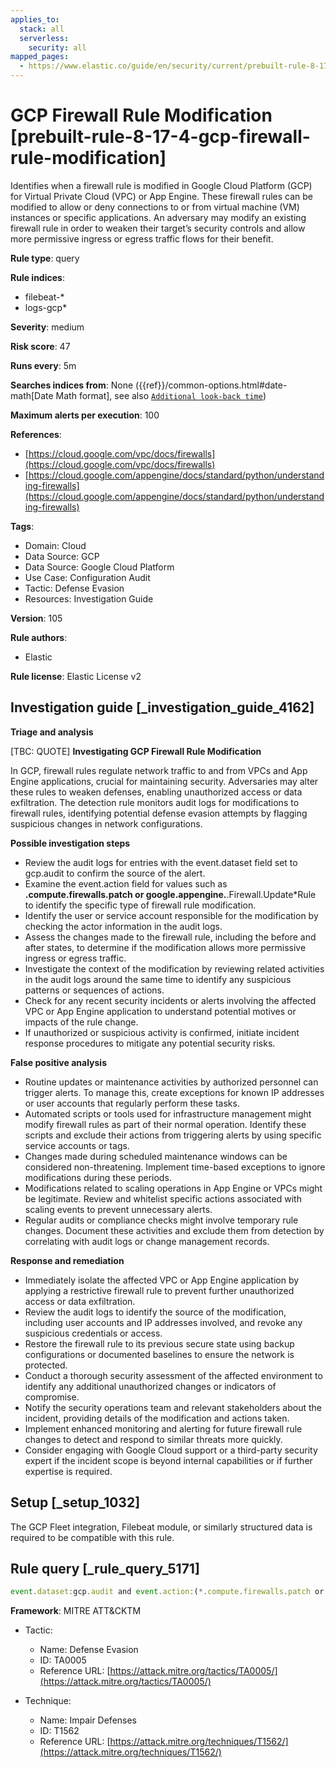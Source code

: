 ```yaml
---
applies_to:
  stack: all
  serverless:
    security: all
mapped_pages:
  - https://www.elastic.co/guide/en/security/current/prebuilt-rule-8-17-4-gcp-firewall-rule-modification.html
---
```


# GCP Firewall Rule Modification [prebuilt-rule-8-17-4-gcp-firewall-rule-modification]

Identifies when a firewall rule is modified in Google Cloud Platform (GCP) for Virtual Private Cloud (VPC) or App Engine. These firewall rules can be modified to allow or deny connections to or from virtual machine (VM) instances or specific applications. An adversary may modify an existing firewall rule in order to weaken their target’s security controls and allow more permissive ingress or egress traffic flows for their benefit.

**Rule type**: query

**Rule indices**:

* filebeat-*
* logs-gcp*

**Severity**: medium

**Risk score**: 47

**Runs every**: 5m

**Searches indices from**: None ({{ref}}/common-options.html#date-math[Date Math format], see also [`Additional look-back time`](docs-content://solutions/security/detect-and-alert/create-detection-rule.md#rule-schedule))

**Maximum alerts per execution**: 100

**References**:

* [https://cloud.google.com/vpc/docs/firewalls](https://cloud.google.com/vpc/docs/firewalls)
* [https://cloud.google.com/appengine/docs/standard/python/understanding-firewalls](https://cloud.google.com/appengine/docs/standard/python/understanding-firewalls)

**Tags**:

* Domain: Cloud
* Data Source: GCP
* Data Source: Google Cloud Platform
* Use Case: Configuration Audit
* Tactic: Defense Evasion
* Resources: Investigation Guide

**Version**: 105

**Rule authors**:

* Elastic

**Rule license**: Elastic License v2

## Investigation guide [_investigation_guide_4162]

**Triage and analysis**

[TBC: QUOTE]
**Investigating GCP Firewall Rule Modification**

In GCP, firewall rules regulate network traffic to and from VPCs and App Engine applications, crucial for maintaining security. Adversaries may alter these rules to weaken defenses, enabling unauthorized access or data exfiltration. The detection rule monitors audit logs for modifications to firewall rules, identifying potential defense evasion attempts by flagging suspicious changes in network configurations.

**Possible investigation steps**

* Review the audit logs for entries with the event.dataset field set to gcp.audit to confirm the source of the alert.
* Examine the event.action field for values such as **.compute.firewalls.patch or google.appengine.**.Firewall.Update*Rule to identify the specific type of firewall rule modification.
* Identify the user or service account responsible for the modification by checking the actor information in the audit logs.
* Assess the changes made to the firewall rule, including the before and after states, to determine if the modification allows more permissive ingress or egress traffic.
* Investigate the context of the modification by reviewing related activities in the audit logs around the same time to identify any suspicious patterns or sequences of actions.
* Check for any recent security incidents or alerts involving the affected VPC or App Engine application to understand potential motives or impacts of the rule change.
* If unauthorized or suspicious activity is confirmed, initiate incident response procedures to mitigate any potential security risks.

**False positive analysis**

* Routine updates or maintenance activities by authorized personnel can trigger alerts. To manage this, create exceptions for known IP addresses or user accounts that regularly perform these tasks.
* Automated scripts or tools used for infrastructure management might modify firewall rules as part of their normal operation. Identify these scripts and exclude their actions from triggering alerts by using specific service accounts or tags.
* Changes made during scheduled maintenance windows can be considered non-threatening. Implement time-based exceptions to ignore modifications during these periods.
* Modifications related to scaling operations in App Engine or VPCs might be legitimate. Review and whitelist specific actions associated with scaling events to prevent unnecessary alerts.
* Regular audits or compliance checks might involve temporary rule changes. Document these activities and exclude them from detection by correlating with audit logs or change management records.

**Response and remediation**

* Immediately isolate the affected VPC or App Engine application by applying a restrictive firewall rule to prevent further unauthorized access or data exfiltration.
* Review the audit logs to identify the source of the modification, including user accounts and IP addresses involved, and revoke any suspicious credentials or access.
* Restore the firewall rule to its previous secure state using backup configurations or documented baselines to ensure the network is protected.
* Conduct a thorough security assessment of the affected environment to identify any additional unauthorized changes or indicators of compromise.
* Notify the security operations team and relevant stakeholders about the incident, providing details of the modification and actions taken.
* Implement enhanced monitoring and alerting for future firewall rule changes to detect and respond to similar threats more quickly.
* Consider engaging with Google Cloud support or a third-party security expert if the incident scope is beyond internal capabilities or if further expertise is required.


## Setup [_setup_1032]

The GCP Fleet integration, Filebeat module, or similarly structured data is required to be compatible with this rule.


## Rule query [_rule_query_5171]

```js
event.dataset:gcp.audit and event.action:(*.compute.firewalls.patch or google.appengine.*.Firewall.Update*Rule)
```

**Framework**: MITRE ATT&CKTM

* Tactic:

    * Name: Defense Evasion
    * ID: TA0005
    * Reference URL: [https://attack.mitre.org/tactics/TA0005/](https://attack.mitre.org/tactics/TA0005/)

* Technique:

    * Name: Impair Defenses
    * ID: T1562
    * Reference URL: [https://attack.mitre.org/techniques/T1562/](https://attack.mitre.org/techniques/T1562/)




